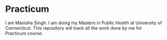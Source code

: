 # Practicum

I am Manisha Singh. I am doing my Masters in Public Health at University of Connecticut. 
This repository will track all the work done by me for Practicum course.
